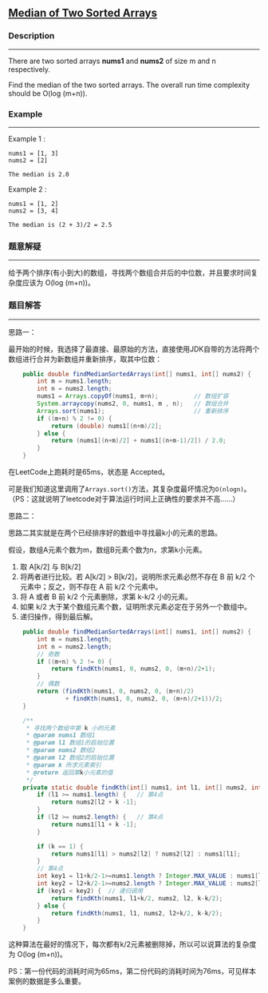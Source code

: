 ## [Median of Two Sorted Arrays](https://leetcode.com/problems/median-of-two-sorted-arrays/description/)

### Description

---------------------------

There are two sorted arrays **nums1** and **nums2** of size m and n respectively.

Find the median of the two sorted arrays. The overall run time complexity should be O(log (m+n)).

### Example

------------------

Example 1 :

```
nums1 = [1, 3]
nums2 = [2]

The median is 2.0
```

Example 2 :

```
nums1 = [1, 2]
nums2 = [3, 4]

The median is (2 + 3)/2 = 2.5
```

### 题意解疑

-------------------------------

给予两个排序(有小到大)的数组，寻找两个数组合并后的中位数，并且要求时间复杂度应该为  O(log (m+n))。

### 题目解答

---------------

思路一：

最开始的时候，我选择了最直接、最原始的方法，直接使用JDK自带的方法将两个数组进行合并为新数组并重新排序，取其中位数：

```java
    public double findMedianSortedArrays(int[] nums1, int[] nums2) {
        int m = nums1.length;
        int n = nums2.length;
        nums1 = Arrays.copyOf(nums1, m+n);			// 数组扩容
        System.arraycopy(nums2, 0, nums1, m , n);	// 数组合并
        Arrays.sort(nums1);							// 重新排序
        if ((m+n) % 2 != 0) {
            return (double) nums1[(n+m)/2];
        } else {
            return (nums1[(n+m)/2] + nums1[(n+m-1)/2]) / 2.0;
        }
    }
```

在LeetCode上跑耗时是65ms，状态是 Accepted。

可是我们知道这里调用了`Arrays.sort()`方法，其复杂度最坏情况为`O(nlogn)`。（PS：这就说明了leetcode对于算法运行时间上正确性的要求并不高……）



思路二：

思路二其实就是在两个已经排序好的数组中寻找最k小的元素的思路。

假设，数组A元素个数为m，数组B元素个数为n，求第k小元素。

1. 取 A[k/2] 与 B[k/2]
2. 将两者进行比较。若 A[k/2] > B[k/2]，说明所求元素必然不存在 B 前 k/2 个元素中；反之，则不存在 A 前 k/2 个元素中。
3. 将 A 或者 B 前 k/2 个元素删除，求第 k-k/2 小的元素。
4. 如果 k/2 大于某个数组元素个数，证明所求元素必定在于另外一个数组中。
5. 递归操作，得到最后解。

```java
    public double findMedianSortedArrays(int[] nums1, int[] nums2) {
        int m = nums1.length;
        int n = nums2.length;
        // 奇数
        if ((m+n) % 2 != 0) {
            return findKth(nums1, 0, nums2, 0, (m+n)/2+1);
        }
        // 偶数
        return (findKth(nums1, 0, nums2, 0, (m+n)/2)
                + findKth(nums1, 0, nums2, 0, (m+n)/2+1))/2;
    }

    /**
     * 寻找两个数组中第 k 小的元素
     * @param nums1 数组1
     * @param l1 数组1的启始位置
     * @param nums2 数组2
     * @param l2 数组2的启始位置
     * @param k 所求元素索引
     * @return 返回第k小元素的值
     */
    private static double findKth(int[] nums1, int l1, int[] nums2, int l2, int k){
        if (l1 >= nums1.length) {	// 第4点
            return nums2[l2 + k -1];
        }
        if (l2 >= nums2.length) {	// 第4点
            return nums1[l1 + k -1];
        }

        if (k == 1) {
            return nums1[l1] > nums2[l2] ? nums2[l2] : nums1[l1];
        }
		// 第4点
        int key1 = l1+k/2-1>=nums1.length ? Integer.MAX_VALUE : nums1[l1+k/2-1];
        int key2 = l2+k/2-1>=nums2.length ? Integer.MAX_VALUE : nums2[l2+k/2-1];
        if (key1 < key2) {	// 递归调用
            return findKth(nums1, l1+k/2, nums2, l2, k-k/2);
        } else {
            return findKth(nums1, l1, nums2, l2+k/2, k-k/2);
        }
    }
```

这种算法在最好的情况下，每次都有k/2元素被删除掉，所以可以说算法的复杂度为  O(log (m+n))。



PS：第一份代码的消耗时间为65ms，第二份代码的消耗时间为76ms，可见样本案例的数据是多么重要。